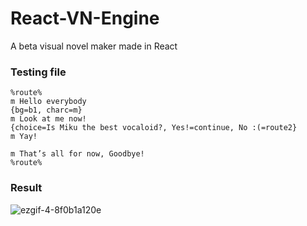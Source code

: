 # React-VN-Engine
A beta visual novel maker made in React

### Testing file
```
%route%
m Hello everybody
{bg=b1, charc=m}
m Look at me now!
{choice=Is Miku the best vocaloid?, Yes!=continue, No :(=route2}
m Yay!
             
m That’s all for now, Goodbye!
%route%  
```
### Result

![ezgif-4-8f0b1a120e](https://user-images.githubusercontent.com/33736970/201553841-2259a114-5211-4412-8487-36c79ba55386.gif)
